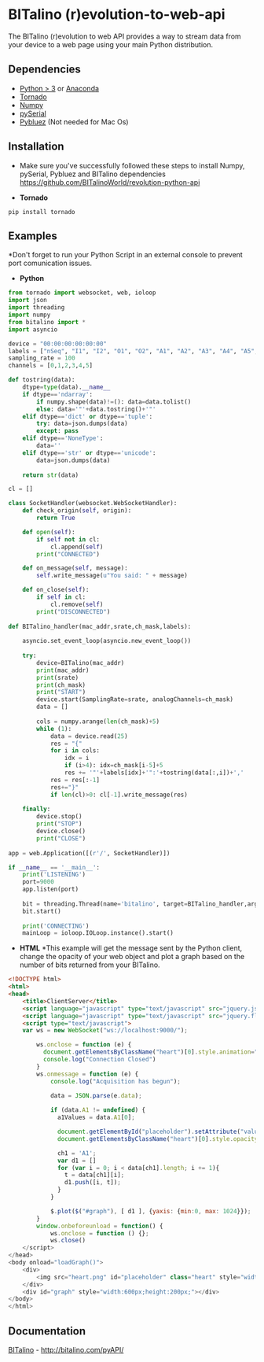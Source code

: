 # BITalino (r)evolution-to-web-api
The BITalino (r)evolution to web API provides a way to stream data from your device to a web page using your main Python distribution.

## Dependencies
* [Python > 3](https://www.python.org/downloads/) or [Anaconda](https://www.anaconda.com/distribution/)
* [Tornado](https://www.tornadoweb.org/en/stable/)
* [Numpy](https://pypi.org/project/numpy/)
* [pySerial](https://pypi.org/project/pyserial/)
* [Pybluez](https://pypi.org/project/PyBluez/) (Not needed for Mac Os)

## Installation
* Make sure you've successfully followed these steps to install Numpy, pySerial, Pybluez and BITalino dependencies https://github.com/BITalinoWorld/revolution-python-api

* **Tornado**
```
pip install tornado
```

## Examples
*Don't forget to run your Python Script in an external console to prevent port comunication issues.
* **Python**
```python
from tornado import websocket, web, ioloop
import json
import threading
import numpy
from bitalino import *
import asyncio

device = "00:00:00:00:00:00"
labels = ["nSeq", "I1", "I2", "O1", "O2", "A1", "A2", "A3", "A4", "A5", "A6"]
sampling_rate = 100
channels = [0,1,2,3,4,5]

def tostring(data):
    dtype=type(data).__name__
    if dtype=='ndarray':
        if numpy.shape(data)!=(): data=data.tolist()
        else: data='"'+data.tostring()+'"'
    elif dtype=='dict' or dtype=='tuple':
        try: data=json.dumps(data)
        except: pass
    elif dtype=='NoneType':
        data=''
    elif dtype=='str' or dtype=='unicode':
        data=json.dumps(data)
    
    return str(data)

cl = []

class SocketHandler(websocket.WebSocketHandler):
    def check_origin(self, origin):
        return True

    def open(self):
        if self not in cl:
            cl.append(self)
        print("CONNECTED")

    def on_message(self, message):
        self.write_message(u"You said: " + message)

    def on_close(self):
        if self in cl:
            cl.remove(self)
        print("DISCONNECTED")
        
def BITalino_handler(mac_addr,srate,ch_mask,labels):
    
    asyncio.set_event_loop(asyncio.new_event_loop())
    
    try:
        device=BITalino(mac_addr)
        print(mac_addr)
        print(srate)
        print(ch_mask)
        print("START")
        device.start(SamplingRate=srate, analogChannels=ch_mask)
        data = []
        
        cols = numpy.arange(len(ch_mask)+5)
        while (1):
            data = device.read(25)
            res = "{"
            for i in cols:
                idx = i
                if (i>4): idx=ch_mask[i-5]+5
                res += '"'+labels[idx]+'":'+tostring(data[:,i])+','
            res = res[:-1]
            res+="}"
            if len(cl)>0: cl[-1].write_message(res)
        
    finally:
        device.stop()
        print("STOP")
        device.close()
        print("CLOSE")
        
app = web.Application([(r'/', SocketHandler)])        

if __name__ == '__main__':                   
    print('LISTENING')
    port=9000
    app.listen(port)
    
    bit = threading.Thread(name='bitalino', target=BITalino_handler,args=(device,sampling_rate,channels,labels))
    bit.start()
    
    print('CONNECTING')
    mainLoop = ioloop.IOLoop.instance().start()
```

* **HTML**
*This example will get the message sent by the Python client, change the opacity of your web object and plot a graph based on the number of bits returned from your BITalino.
```html
<!DOCTYPE html>
<html>
<head>
	<title>ClientServer</title>
	<script language="javascript" type="text/javascript" src="jquery.js"></script>
  	<script language="javascript" type="text/javascript" src="jquery.flot.js"></script>
	<script type="text/javascript">
	var ws = new WebSocket("ws://localhost:9000/"); 

        ws.onclose = function (e) {
          document.getElementsByClassName("heart")[0].style.animation=""
          console.log("Connection Closed")
        }
        ws.onmessage = function (e) {
            console.log("Acquisition has begun");

            data = JSON.parse(e.data);
            
            if (data.A1 != undefined) {
              a1Values = data.A1[0];

              document.getElementById("placeholder").setAttribute("value", a1Values);
              document.getElementsByClassName("heart")[0].style.opacity = (a1Values/1024) + "";

              ch1 = 'A1';
              var d1 = []
              for (var i = 0; i < data[ch1].length; i += 1){
                t = data[ch1][i];
                d1.push([i, t]);
              } 
            }

        	$.plot($("#graph"), [ d1 ], {yaxis: {min:0, max: 1024}});
        }
        window.onbeforeunload = function() {
            ws.onclose = function () {};
            ws.close()
	</script>
</head>
<body onload="loadGraph()">
    <div>
        <img src="heart.png" id="placeholder" class="heart" style="width: 20em; margin-left: 9em;"> 
    </div>
    <div id="graph" style="width:600px;height:200px;"></div>
</body>
</html>
```
## Documentation
[BITalino](http://bitalino.com/pyAPI/) - http://bitalino.com/pyAPI/
